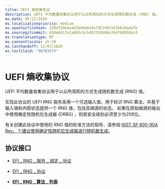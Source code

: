 ```yaml
---
title: UEFI 熵收集协议
description: UEFI 平均数量收集协议用于以众所周知的方式生成随机数生成 (RNG) 值。
ms.date: 05/22/2020
ms.localizationpriority: medium
ms.openlocfilehash: 1504f50e4a4d309deb44a7d51901552b619adafb
ms.sourcegitcommit: 418e6617e2a695c9cb4b37b5b60e264760858acd
ms.translationtype: MT
ms.contentlocale: zh-CN
ms.lasthandoff: 12/07/2020
ms.locfileid: "96783573"
---
```

# <a name="uefi-entropy-gathering-protocol"></a>UEFI 熵收集协议

UEFI 平均数量收集协议用于以众所周知的方式生成随机数生成 (RNG) 值。

实现此协议的 UEFI RNG 服务采用一个可选输入值，用于标识 RNG 算法，并基于输入值和内部状态提供一个 RNG 值，包括其熵源的状态。 如果在原始熵源的输出中使用确定性随机位生成器 (DRBG) ，则其安全级别必须至少为256位。

有关创建此协议中使用的 RNG 值的标准方法的指导，请参阅 [NIST SP 800-90A Rev。 1-建议使用确定性随机位生成器进行随机数生成](https://csrc.nist.gov/publications/detail/sp/800-90a/rev-1/final)。

## <a name="protocol-interface"></a>协议接口

- [EFI \_ RNG \_ 服务 \_ 绑定 \_ 协议](efi-rng-service-binding-protocol.md)

- [EFI \_ RNG \_ 协议](efi-rng-protocol.md)

- [**EFI \_ RNG \_ 算法 \_ 列表**](efi-rng-algorithm-list.md)
